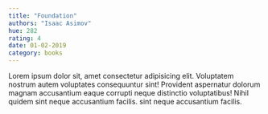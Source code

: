 ```yaml
---
title: "Foundation"
authors: "Isaac Asimov"
hue: 282
rating: 4
date: 01-02-2019
category: books
---
```


Lorem ipsum dolor sit, amet consectetur adipisicing elit. Voluptatem nostrum autem voluptates consequuntur sint! Provident aspernatur dolorum magnam accusantium eaque corrupti neque distinctio voluptatibus! Nihil quidem sint neque accusantium facilis. sint neque accusantium facilis.